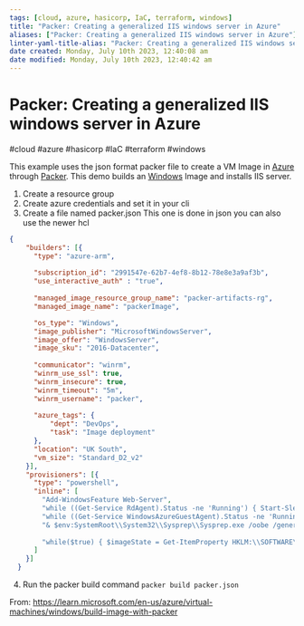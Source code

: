 ```yaml
---
tags: [cloud, azure, hasicorp, IaC, terraform, windows]
title: "Packer: Creating a generalized IIS windows server in Azure"
aliases: ["Packer: Creating a generalized IIS windows server in Azure"]
linter-yaml-title-alias: "Packer: Creating a generalized IIS windows server in Azure"
date created: Monday, July 10th 2023, 12:40:08 am
date modified: Monday, July 10th 2023, 12:40:42 am
---
```

# Packer: Creating a generalized IIS windows server in Azure
#cloud #azure #hasicorp #IaC #terraform #windows 

This example uses the json format packer file to create a VM Image in [Azure](Cloud%20Computing/Azure/Azure.md) through [Packer](DevOps/IAC/Packer/Packer.md). This demo builds an [Windows](Windows) Image and installs IIS server.

1. Create a resource group
2. Create azure credentials and set it in your cli 
3. Create a file named packer.json
This one is done in json you can also use the newer hcl
```json
{
    "builders": [{
      "type": "azure-arm",
      
      "subscription_id": "2991547e-62b7-4ef8-8b12-78e8e3a9af3b",
      "use_interactive_auth" : "true",
  
      "managed_image_resource_group_name": "packer-artifacts-rg",
      "managed_image_name": "packerImage",

      "os_type": "Windows",
      "image_publisher": "MicrosoftWindowsServer",
      "image_offer": "WindowsServer",
      "image_sku": "2016-Datacenter",
  
      "communicator": "winrm",
      "winrm_use_ssl": true,
      "winrm_insecure": true,
      "winrm_timeout": "5m",
      "winrm_username": "packer",
  
      "azure_tags": {
          "dept": "DevOps",
          "task": "Image deployment"
      },
      "location": "UK South",
      "vm_size": "Standard_D2_v2"
    }],
    "provisioners": [{
      "type": "powershell",
      "inline": [
        "Add-WindowsFeature Web-Server",
        "while ((Get-Service RdAgent).Status -ne 'Running') { Start-Sleep -s 5 }",
        "while ((Get-Service WindowsAzureGuestAgent).Status -ne 'Running') { Start-Sleep -s 5 }",
        "& $env:SystemRoot\\System32\\Sysprep\\Sysprep.exe /oobe /generalize /quiet /quit",
        
        "while($true) { $imageState = Get-ItemProperty HKLM:\\SOFTWARE\\Microsoft\\Windows\\CurrentVersion\\Setup\\State | Select ImageState; if($imageState.ImageState -ne 'IMAGE_STATE_GENERALIZE_RESEAL_TO_OOBE') { Write-Output $imageState.ImageState; Start-Sleep -s 10  } else { break } }"
      ]
    }]
  }
```

4. Run the packer build command `packer build packer.json`

From: https://learn.microsoft.com/en-us/azure/virtual-machines/windows/build-image-with-packer
